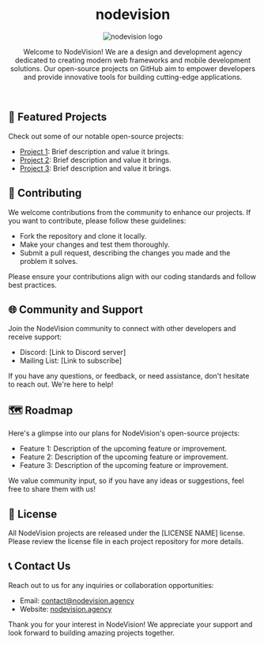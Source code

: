<div align="center">
<h1>nodevision</h1>
<img src=".assets/logo.png" alt="nodevision logo" />
<br />
<p align="center">Welcome to NodeVision! We are a design and development agency dedicated to creating modern web frameworks and mobile development solutions. Our open-source projects on GitHub aim to empower developers and provide innovative tools for building cutting-edge applications.
</p>
</div>

<br />

## 🚀 Featured Projects

Check out some of our notable open-source projects:

- [Project 1](https://github.com/nodevision-lab/project-1): Brief description and value it brings.
- [Project 2](https://github.com/nodevision-lab/project-2): Brief description and value it brings.
- [Project 3](https://github.com/nodevision-lab/project-3): Brief description and value it brings.

## 🤝 Contributing

We welcome contributions from the community to enhance our projects. If you want to contribute, please follow these guidelines:

- Fork the repository and clone it locally.
- Make your changes and test them thoroughly.
- Submit a pull request, describing the changes you made and the problem it solves.

Please ensure your contributions align with our coding standards and follow best practices.

## 🌐 Community and Support

Join the NodeVision community to connect with other developers and receive support:

- Discord: [Link to Discord server]
- Mailing List: [Link to subscribe]

If you have any questions, or feedback, or need assistance, don't hesitate to reach out. We're here to help!

## 🗺️ Roadmap

Here's a glimpse into our plans for NodeVision's open-source projects:

- Feature 1: Description of the upcoming feature or improvement.
- Feature 2: Description of the upcoming feature or improvement.
- Feature 3: Description of the upcoming feature or improvement.

We value community input, so if you have any ideas or suggestions, feel free to share them with us!

## 📝 License

All NodeVision projects are released under the [LICENSE NAME] license. Please review the license file in each project repository for more details.

## 📞 Contact Us

Reach out to us for any inquiries or collaboration opportunities:

- Email: [contact@nodevision.agency](mailto:contact@nodevision.agency)
- Website: [nodevision.agency](https://www.nodevision.agency)

Thank you for your interest in NodeVision! We appreciate your support and look forward to building amazing projects together.
